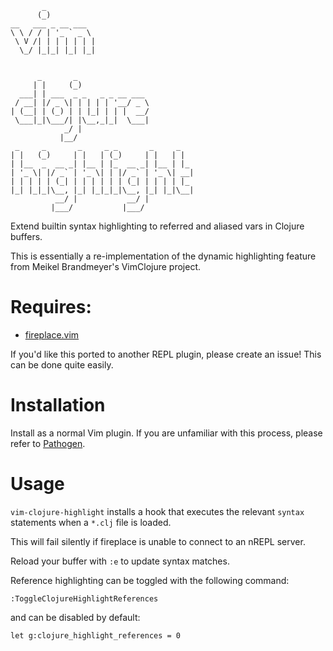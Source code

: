 

           _
          (_)
    __   ___ _ __ ___
    \ \ / / | '_ ` _ \
     \ V /| | | | | | |
      \_/ |_|_| |_| |_|


          _       _
         | |     (_)
      ___| | ___  _ _   _ _ __ ___
     / __| |/ _ \| | | | | '__/ _ \
    | (__| | (_) | | |_| | | |  __/
     \___|_|\___/| |\__,_|_|  \___|
                _/ |
               |__/
     _     _       _     _ _       _     _
    | |   (_)     | |   | (_)     | |   | |
    | |__  _  __ _| |__ | |_  __ _| |__ | |_
    | '_ \| |/ _` | '_ \| | |/ _` | '_ \| __|
    | | | | | (_| | | | | | | (_| | | | | |_
    |_| |_|_|\__, |_| |_|_|_|\__, |_| |_|\__|
              __/ |           __/ |
             |___/           |___/



Extend builtin syntax highlighting to referred and aliased vars in Clojure
buffers.

This is essentially a re-implementation of the dynamic highlighting feature
from Meikel Brandmeyer's VimClojure project.

# Requires:

* [fireplace.vim](https://github.com/tpope/vim-fireplace)

If you'd like this ported to another REPL plugin, please create an issue! This
can be done quite easily.

# Installation

Install as a normal Vim plugin. If you are unfamiliar with this process,
please refer to [Pathogen](https://github.com/tpope/vim-pathogen).

# Usage

`vim-clojure-highlight` installs a hook that executes the relevant `syntax`
statements when a `*.clj` file is loaded.

This will fail silently if fireplace is unable to connect to an nREPL server.

Reload your buffer with `:e` to update syntax matches.

Reference highlighting can be toggled with the following command:

```vim
:ToggleClojureHighlightReferences
```

and can be disabled by default:

```vim
let g:clojure_highlight_references = 0
```
